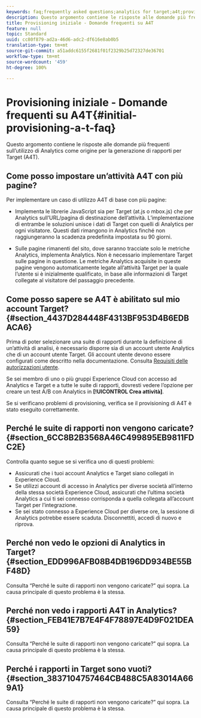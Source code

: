 ```yaml
---
keywords: faq;frequently asked questions;analytics for target;a4t;provisioning;provisioning;adobe Experience Cloud
description: Questo argomento contiene le risposte alle domande più frequenti sull’utilizzo di Analytics come origine per la generazione di rapporti per Target (A4T).
title: Provisioning iniziale - Domande frequenti su A4T
feature: null
topic: Standard
uuid: cc80f879-ad2a-46d6-adc2-df616e8ab0b5
translation-type: tm+mt
source-git-commit: a51addc6155f2681f01f2329b25d72327de36701
workflow-type: tm+mt
source-wordcount: '459'
ht-degree: 100%

---
```



# Provisioning iniziale - Domande frequenti su A4T{#initial-provisioning-a-t-faq}

Questo argomento contiene le risposte alle domande più frequenti sull’utilizzo di Analytics come origine per la generazione di rapporti per Target (A4T).

## Come posso impostare un’attività A4T con più pagine?

Per implementare un caso di utilizzo A4T di base con più pagine:

* Implementa le librerie JavaScript sia per Target (at.js o mbox.js) che per Analytics sull’URL/pagina di destinazione dell’attività. L’implementazione di entrambe le soluzioni unisce i dati di Target con quelli di Analytics per ogni visitatore. Questi dati rimangono in Analytics finché non raggiungeranno la scadenza predefinita impostata su 90 giorni.

* Sulle pagine rimanenti del sito, dove saranno tracciate solo le metriche Analytics, implementa Analytics. Non è necessario implementare Target sulle pagine in questione. Le metriche Analytics acquisite in queste pagine vengono automaticamente legate all’attività Target per la quale l’utente si è inizialmente qualificato, in base alle informazioni di Target collegate al visitatore del passaggio precedente.

## Come posso sapere se A4T è abilitato sul mio account Target? {#section_4437D284448F4313BF953D4B6EDBACA6}

Prima di poter selezionare una suite di rapporti durante la definizione di un’attività di analisi, è necessario disporre sia di un account utente Analytics che di un account utente Target. Gli account utente devono essere configurati come descritto nella documentazione. Consulta [Requisiti delle autorizzazioni utente](../../../c-integrating-target-with-mac/a4t/account-reqs.md#concept_4BC06CAB00BF46FF9362AFE98656B083).

Se sei membro di uno o più gruppi Experience Cloud con accesso ad Analytics e Target e a tutte le suite di rapporti, dovresti vedere l’opzione per creare un test A/B con Analytics in **[!UICONTROL Crea attività]**.

Se si verificano problemi di provisioning, verifica se il provisioning di A4T è stato eseguito correttamente.

## Perché le suite di rapporti non vengono caricate? {#section_6CC8B2B3568A46C499895EB9811FDC2E}

Controlla quanto segue se si verifica uno di questi problemi:

* Assicurati che i tuoi account Analytics e Target siano collegati in Experience Cloud.
* Se utilizzi account di accesso in Analytics per diverse società all’interno della stessa società Experience Cloud, assicurati che l’ultima società Analytics a cui ti sei connesso corrisponda a quella collegata all’account Target per l’integrazione.
* Se sei stato connesso a Experience Cloud per diverse ore, la sessione di Analytics potrebbe essere scaduta. Disconnettiti, accedi di nuovo e riprova.

## Perché non vedo le opzioni di Analytics in Target? {#section_EDD996AFB08B4DB196DD934BE55BF48D}

Consulta “Perché le suite di rapporti non vengono caricate?” qui sopra. La causa principale di questo problema è la stessa.

## Perché non vedo i rapporti A4T in Analytics? {#section_FEB41E7B7E4F4F78897E4D9F021DEA59}

Consulta “Perché le suite di rapporti non vengono caricate?” qui sopra. La causa principale di questo problema è la stessa.

## Perché i rapporti in Target sono vuoti? {#section_3837104757464CB488C5A83014A669A1}

Consulta “Perché le suite di rapporti non vengono caricate?” qui sopra. La causa principale di questo problema è la stessa.
